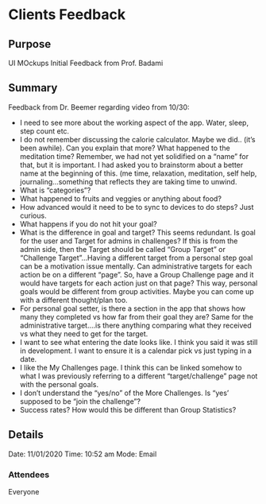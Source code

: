 # Clients Feedback
## Purpose
UI MOckups Initial Feedback from Prof. Badami
## Summary
Feedback from Dr. Beemer regarding video from 10/30:
- I need to see more about the working aspect of the app.  Water, sleep, step count etc. 
- I do not remember discussing the calorie calculator. Maybe we did.. (it’s been awhile). Can you explain that more?  What happened to the meditation time?  Remember, we had not yet solidified on a “name” for that, but it is important.  I had asked you to brainstorm about a better name at the beginning of this.  (me time, relaxation, meditation, self help, journaling…something that reflects they are taking time to unwind. 
- What is “categories”?  
- What happened to fruits and veggies or anything about food?
- How advanced would it need to be to sync to devices to do steps?  Just curious. 
- What happens if you do not hit your goal? 
- What is the difference in goal and target?  This seems redundant.  Is goal for the user and Target for admins in challenges?  If this is from the admin side, then the Target should be called “Group Target” or “Challenge Target”…Having a different target from a personal step goal can be a motivation issue mentally. Can administrative targets for each action be on a different “page”.  So, have a Group Challenge page and it would have targets for each action just on that page?  This way, personal goals would be different from group activities.  Maybe you can come up with a different thought/plan too. 
- For personal goal setter, is there a section in the app that shows how many they completed vs how far from their goal they are?  Same for the administrative target….is there anything comparing what they received vs what they need to get for the target.
- I want to see what entering the date looks like.  I think you said it was still in development.  I want to ensure it is a calendar pick vs just typing in a date. 
- I like the My Challenges page.  I think this can be linked somehow to what I was previously referring to a different “target/challenge” page not with the personal goals. 
- I don’t understand the “yes/no” of the More Challenges.  Is “yes’ supposed to be “join the challenge”?  
- Success rates?  How would this be different than Group Statistics?

## Details
Date: 11/01/2020    Time: 10:52 am Mode: Email
### Attendees
Everyone
